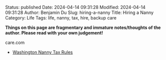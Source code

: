 Status: published
Date: 2024-04-14 09:31:28
Modified: 2024-04-14 09:31:28
Author: Benjamin Du
Slug: hiring-a-nanny
Title: Hiring a Nanny
Category: Life
Tags: life, nanny, tax, hire, backup care

**Things on this page are fragmentary and immature notes/thoughts of the author. Please read with your own judgement!**

care.com


- [Washington Nanny Tax Rules](https://www.poppinspayroll.com/nanny-taxes-washington?gad_source=1&gclid=Cj0KCQjwqpSwBhClARIsADlZ_TkFbUkWqg8t5Vvg2YupQrBngZqoGZVefLrDHd_JpPVRJZDdWbq6y54aAm-5EALw_wcB)

